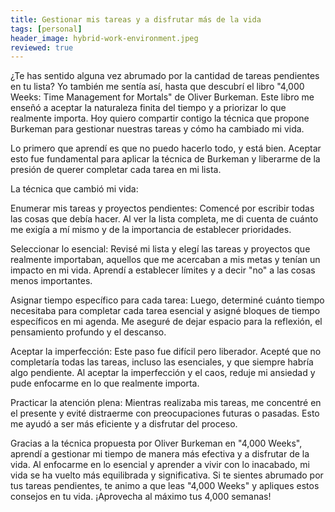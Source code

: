 ```yaml
---
title: Gestionar mis tareas y a disfrutar más de la vida
tags: [personal]
header_image: hybrid-work-environment.jpeg
reviewed: true
---
```

¿Te has sentido alguna vez abrumado por la cantidad de tareas pendientes en tu lista? Yo también me sentía así, hasta que descubrí el libro "4,000 Weeks: Time Management for Mortals" de Oliver Burkeman. Este libro me enseñó a aceptar la naturaleza finita del tiempo y a priorizar lo que realmente importa. Hoy quiero compartir contigo la técnica que propone Burkeman para gestionar nuestras tareas y cómo ha cambiado mi vida.

Lo primero que aprendí es que no puedo hacerlo todo, y está bien. Aceptar esto fue fundamental para aplicar la técnica de Burkeman y liberarme de la presión de querer completar cada tarea en mi lista.

La técnica que cambió mi vida:

Enumerar mis tareas y proyectos pendientes:
Comencé por escribir todas las cosas que debía hacer. Al ver la lista completa, me di cuenta de cuánto me exigía a mí mismo y de la importancia de establecer prioridades.

Seleccionar lo esencial:
Revisé mi lista y elegí las tareas y proyectos que realmente importaban, aquellos que me acercaban a mis metas y tenían un impacto en mi vida. Aprendí a establecer límites y a decir "no" a las cosas menos importantes.

Asignar tiempo específico para cada tarea:
Luego, determiné cuánto tiempo necesitaba para completar cada tarea esencial y asigné bloques de tiempo específicos en mi agenda. Me aseguré de dejar espacio para la reflexión, el pensamiento profundo y el descanso.

Aceptar la imperfección:
Este paso fue difícil pero liberador. Acepté que no completaría todas las tareas, incluso las esenciales, y que siempre habría algo pendiente. Al aceptar la imperfección y el caos, reduje mi ansiedad y pude enfocarme en lo que realmente importa.

Practicar la atención plena:
Mientras realizaba mis tareas, me concentré en el presente y evité distraerme con preocupaciones futuras o pasadas. Esto me ayudó a ser más eficiente y a disfrutar del proceso.

Gracias a la técnica propuesta por Oliver Burkeman en "4,000 Weeks", aprendí a gestionar mi tiempo de manera más efectiva y a disfrutar de la vida. Al enfocarme en lo esencial y aprender a vivir con lo inacabado, mi vida se ha vuelto más equilibrada y significativa. Si te sientes abrumado por tus tareas pendientes, te animo a que leas "4,000 Weeks" y apliques estos consejos en tu vida. ¡Aprovecha al máximo tus 4,000 semanas!



